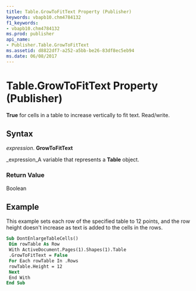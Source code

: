 ```yaml
---
title: Table.GrowToFitText Property (Publisher)
keywords: vbapb10.chm4784132
f1_keywords:
- vbapb10.chm4784132
ms.prod: publisher
api_name:
- Publisher.Table.GrowToFitText
ms.assetid: d8822df7-a252-a5bb-be26-83df8ec5eb94
ms.date: 06/08/2017
---
```



# Table.GrowToFitText Property (Publisher)

 **True** for cells in a table to increase vertically to fit text. Read/write.


## Syntax

 _expression_. **GrowToFitText**

 _expression_A variable that represents a **Table** object.


### Return Value

Boolean


## Example

This example sets each row of the specified table to 12 points, and the row height doesn't increase as text is added to the cells in the rows.


```vb
Sub DontEnlargeTableCells() 
 Dim rowTable As Row 
 With ActiveDocument.Pages(1).Shapes(1).Table 
 .GrowToFitText = False 
 For Each rowTable In .Rows 
 rowTable.Height = 12 
 Next 
 End With 
End Sub
```


